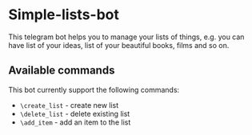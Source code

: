 # Simple-lists-bot

This telegram bot helps you to manage your lists of things, e.g. you can have list of your ideas, list of your beautiful books, films and so on.

## Available commands

This bot currently support the following commands:

-   `\create_list` - create new list
-   `\delete_list` - delete existing list
-   `\add_item` - add an item to the list
